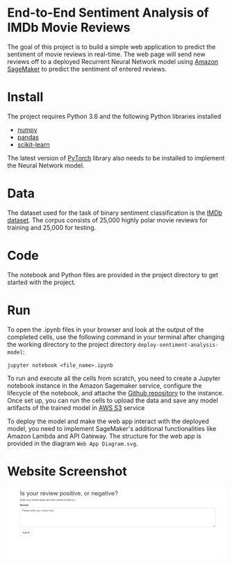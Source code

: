 # End-to-End Sentiment Analysis of IMDb Movie Reviews

The goal of this project is to build a simple web application to predict the sentiment of movie reviews in real-time. The web page will send new reviews off to a deployed Recurrent Neural Network model using [Amazon SageMaker](https://aws.amazon.com/sagemaker/) to predict the sentiment of entered reviews. 

# Install

The project requires Python 3.6 and the following Python libraries installed   
  - [numpy](https://numpy.org/)
  - [pandas](https://pandas.pydata.org/)
  - [scikit-learn](https://scikit-learn.org/stable/)

The latest version of [PyTorch](https://pytorch.org/) library also needs to be installed to implement the Neural Network model.

# Data

The dataset used for the task of binary sentiment classification is the [IMDb dataset](http://ai.stanford.edu/~amaas/data/sentiment/). The corpus consists of 25,000 highly polar movie reviews for training and 25,000 for testing. 

# Code

The notebook and Python files are provided in the project directory to get started with the project. 

# Run

To open the .ipynb files in your browser and look at the output of the completed cells, use the following command in your terminal after changing the working directory to the project directory `deploy-sentiment-analysis-model`:
```
jupyter notebook <file_name>.ipynb
```

To run and execute all the cells from scratch, you need to create a Jupyter notebook instance in the Amazon Sagemaker service, configure the lifecycle of the notebook, and attache the [Github repository](https://github.com/wchowdhu/deploy-sentiment-analysis-model) to the instance. Once set up, you can run the cells to upload the data and save any model artifacts of the trained model in [AWS S3](https://aws.amazon.com/s3/) service

To deploy the model and make the web app interact with the deployed model, you need to implement SageMaker's additional functionalities like Amazon Lambda and API Gateway. The structure for the web app is provided in the diagram `Web App Diagram.svg`.

# Website Screenshot
<img src="website/website.png">



